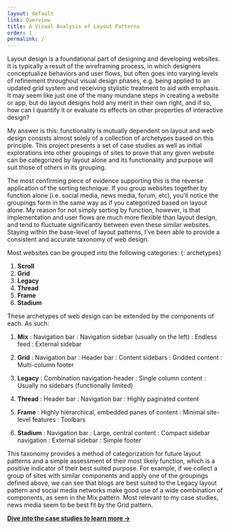 ```yaml
---
layout: default
link: Overview
title: A Visual Analysis of Layout Patterns
order: 1
permalink: /
---
```


Layout design is a foundational part of designing and developing websites. It is typically a result of the wireframing process, in which designers conceptualize behaviors and user flows, but often goes into varying levels of refinement throughout visual design phases, e.g. being applied to an updated grid system and receiving stylistic treatment to aid with emphasis. It may seem like just one of the many mundane steps in creating a website or app, but do layout designs hold any merit in their own right, and if so, how can I quantify it or evaluate its effects on other properties of interactive design?

My answer is this: functionality is mutually dependent on layout and web design consists almost solely of a collection of archetypes based on this principle. This project presents a set of case studies as well as initial explorations into other groupings of sites to prove that any given website can be categorized by layout alone and its functionality and purpose will suit those of others in its grouping.

The most confirming piece of evidence supporting this is the reverse application of the sorting technique. If you group websites together by function alone (i.e. social media, news media, forum, etc), you'll notice the groupings form in the same way as if you categorized based on layout alone. My reason for not simply sorting by function, however, is that implementation and user flows are much more flexible than layout design, and tend to fluctuate significantly between even these similar websites. Staying within the base-level of layout patterns, I've been able to provide a consistent and accurate taxonomy of web design.

Most websites can be grouped into the following categories:
{: archetypes}

1. **Scroll**
2. **Grid**
3. **Legacy**
4. **Thread**
5. **Frame**
6. **Stadium**

These archetypes of web design can be extended by the components of each. As such:

1. **Mix**
  : Navigation bar
  : Navigation sidebar (usually on the left)
  : Endless feed
  : External sidebar

2. **Grid**
  : Navigation bar
  : Header bar
  : Content sidebars
  : Gridded content
  : Multi-column footer

3. **Legacy**
  : Combination navigation-header
  : Single column content
  : Usually no sidebars (functionally limited)

4. **Thread**
  : Header bar
  : Navigation bar
  : Highly paginated content

5. **Frame**
  : Highly hierarchical, embedded panes of content
  : Minimal site-level features
  : Toolbars

6. **Stadium**
  : Navigation bar
  : Large, central content
  : Compact sidebar navigation
  : External sidebar
  : Simple footer

This taxonomy provides a method of categorization for future layout patterns and a simple assessment of their most likely function, which is a positive indicator of their best suited purpose. For example, if we collect a group of sites with similar components and apply one of the groupings defined above, we can see that blogs are best suited to the Legacy layout pattern and social media networks make good use of a wide combination of components, as seen in the Mix pattern. Most relevant to my case studies, news media seem to be best fit by the Grid pattern.

[**Dive into the case studies to learn more &rarr;**](/case-studies)